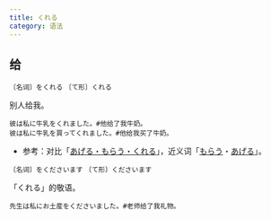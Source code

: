 ```yaml
---
title: くれる
category: 语法
---
```


## 给

`〔名词〕をくれる`
`〔て形〕くれる`

别人给我。

```example
彼は私に牛乳をくれました。#他给了我牛奶。
彼は私に牛乳を買ってくれました。#他给我买了牛奶。
```

- 参考：对比「[あげる・もらう・くれる](../ageru-morau-kureru)」，近义词「[もらう](../morau)・[あげる](../ageru)」。

`〔名词〕をくださいます`
`〔て形〕くださいます`

「くれる」的敬语。

```example
先生は私にお土産をくださいました。#老师给了我礼物。
```

